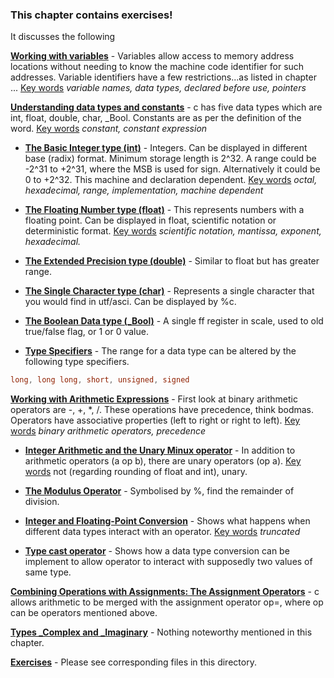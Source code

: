 ### **This chapter contains exercises!**

It discusses the following

<u>**Working with variables**</u> - Variables allow access to memory address locations without needing to know the machine code identifier for such addresses. Variable identifiers have a few restrictions...as listed in chapter ... <u>Key words</u> *variable names, data types, declared before use, pointers*

<u>**Understanding data types and constants**</u> - c has five data types which are int, float, double, char, _Bool. Constants are as per the definition of the word. <u>Key words</u> *constant, constant expression*

*  <u>**The Basic Integer type (int)**</u> - Integers. Can be displayed in different base (radix) format. Minimum storage length is 2^32. A range could be -2^31 to +2^31, where the MSB is used for sign. Alternatively it could be 0 to +2^32. This machine and declaration dependent. <u>Key words</u> *octal, hexadecimal, range, implementation, machine dependent*

*  <u>**The Floating Number type (float)**</u> - This represents numbers with a floating point. Can be displayed in float, scientific notation or deterministic format. <u>Key words</u> *scientific notation, mantissa, exponent, hexadecimal.*

*  <u>**The Extended Precision type (double)**</u> - Similar to float but has greater range.

*  <u>**The Single Character type (char)**</u> - Represents a single character that you would find in utf/asci. Can be displayed by %c.

*  <u>**The Boolean Data type (_Bool)**</u> - A single ff register in scale, used to old true/false flag, or 1 or 0 value.

*  <u>**Type Specifiers**</u> - The range for a data type can be altered by the following type specifiers.
  ```c
  long, long long, short, unsigned, signed
  ```

<u>**Working with Arithmetic Expressions**</u> - First look at binary arithmetic operators are -, +, *, /. These operations have precedence, think bodmas. Operators have associative properties (left to right or right to left). <u>Key words</u> *binary arithmetic operators, precedence*

*  <u>**Integer Arithmetic and the Unary Minux operator**</u> - In addition to arithmetic operators (a op b), there are unary operators (op a).  <u>Key words</u> not (regarding rounding of float and int), unary.

*  <u>**The Modulus Operator**</u> - Symbolised by %, find the remainder of division.

*  <u>**Integer and Floating-Point Conversion**</u> - Shows what happens when different data types interact with an operator. <u>Key words</u> *truncated*

*  <u>**Type cast operator**</u> - Shows how a data type conversion can be implement to allow operator to interact with supposedly two values of same type.

<u>**Combining Operations with Assignments: The Assignment Operators**</u> - c allows arithmetic to be merged with the assignment operator op=, where op can be operators mentioned above.

<u>**Types _Complex and _Imaginary**</u> - Nothing noteworthy mentioned in this chapter.

**<u>Exercises</u>** - Please see corresponding files in this directory.